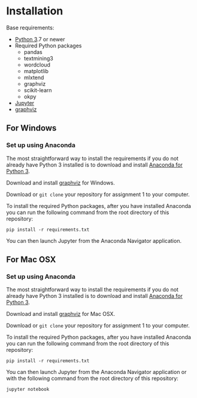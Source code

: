 # Installation

Base requirements:
- [Python 3](https://www.python.org/downloads/).7 or newer
- Required Python packages
  - pandas
  - textmining3
  - wordcloud
  - matplotlib
  - mlxtend
  - graphviz
  - scikit-learn
  - okpy
- [Jupyter](https://jupyter.org/)
- [graphviz](http://graphviz.org/)

## For Windows

### Set up using Anaconda

The most straightforward way to install the requirements if you do not already have Python 3 installed is to download and install [Anaconda for Python 3](https://www.anaconda.com/download/). 

Download and install [graphviz](http://graphviz.org/download/) for Windows.

Download or `git clone` your repository for assignment 1 to your computer.

To install the required Python packages, after you have installed Anaconda you can run the following command from the root directory of this repository:

    pip install -r requirements.txt
    
You can then launch Jupyter from the Anaconda Navigator application.

## For Mac OSX

### Set up using Anaconda

The most straightforward way to install the requirements if you do not already have Python 3 installed is to download and install [Anaconda for Python 3](https://www.anaconda.com/download/). 

Download and install [graphviz](http://graphviz.org/download/) for Mac OSX.

Download or `git clone` your repository for assignment 1 to your computer.

To install the required Python packages, after you have installed Anaconda you can run the following command from the root directory of this repository:

    pip install -r requirements.txt
    
You can then launch Jupyter from the Anaconda Navigator application or with the following command from the root directory of this repository:

    jupyter notebook

